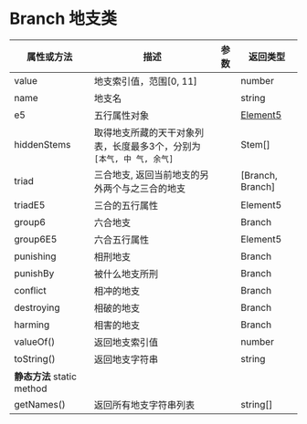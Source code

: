 # Branch 地支类
 
| 属性或方法  | 描述 | 参数  | 返回类型 |
| --- | ---  | --- | --- |
| value | 地支索引值，范围[0, 11]  | | number |
| name | 地支名  | | string |
| e5 | 五行属性对象 | | [Element5](#56-element5五行类) |
| hiddenStems | 取得地支所藏的天干对象列表，长度最多3个，分别为 `[本气, 中 气, 余气]` | | Stem[] |
| triad | 三合地支, 返回当前地支的另外两个与之三合的地支 | | [Branch, Branch] |
| triadE5 | 三合的五行属性 | | Element5 |
| group6 | 六合地支 | | Branch |
| group6E5 | 六合五行属性 | | Element5 |
| punishing | 相刑地支 | | Branch |
| punishBy | 被什么地支所刑 | | Branch |
| conflict | 相冲的地支 | | Branch |
| destroying | 相破的地支 | | Branch |
| harming | 相害的地支 | | Branch |
| valueOf()      | 返回地支索引值 | | number |
| toString()     | 返回地支字符串| | string |
| **静态方法**   static method| | |  |
| getNames()     | 返回所有地支字符串列表| | string[] |